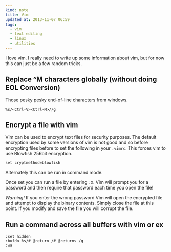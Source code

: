 ```yaml
---
kind: note
title: Vim
updated_at: 2013-11-07 06:59
tags:
  - vim
  - text editing
  - linux
  - utilities
---
```


I love vim. I really need to write up some information about vim, but for now this can just be a few random tricks.

## Replace ^M characters globally (without doing EOL Conversion)

Those pesky pesky end-of-line characters from windows.

```vim
%s/<Ctrl-V><Ctrl-M>//g
```

## Encrypt a file with vim

Vim can be used to encrypt text files for security purposes. The default
encryption used by some versions of vim is not good and so before encrypting
files before to set the following in your `.vimrc`. This forces vim to use
Blowfish 256bit encryption.

```
set cryptmethod=blowfish
```

Alternately this can be run in command mode.  

Once set you can run a file by entering `:X`. Vim will prompt you for a
password and then require that password each time you open the file!

*Warning!* If you enter the wrong password Vim will open the encrypted file and
attempt to display the binary contents. Simply close the file at this point. If
you modify and save the file you will corrupt the file. 

## Run a command across all buffers with vim or ex

```vim
:set hidden
:bufdo %s/# @return /# @returns /g
:wa
```
